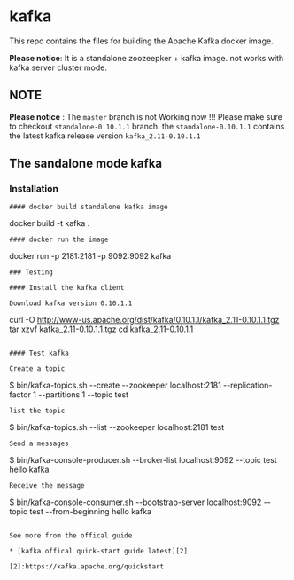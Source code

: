 # kafka
This repo contains the files for building the Apache Kafka docker image.

**Please notice**: It is a standalone zoozeepker + kafka image. not works with kafka server cluster mode. 

## NOTE

**Please notice** : The `master` branch is not Working now !!!  Please make sure to checkout `standalone-0.10.1.1` branch. the `standalone-0.10.1.1` contains the latest kafka release version `kafka_2.11-0.10.1.1`


## The sandalone mode kafka 

###  Installation 

```
#### docker build standalone kafka image

```
docker build -t kafka .
```
#### docker run the image

```
docker run -p 2181:2181 -p 9092:9092 kafka
```
### Testing 

#### Install the kafka client

Download kafka version 0.10.1.1

```
curl -O http://www-us.apache.org/dist/kafka/0.10.1.1/kafka_2.11-0.10.1.1.tgz
tar xzvf kafka_2.11-0.10.1.1.tgz
cd kafka_2.11-0.10.1.1
```

#### Test kafka

Create a topic

```
$ bin/kafka-topics.sh --create --zookeeper localhost:2181 --replication-factor 1 --partitions 1 --topic test
```
list the topic

```
$ bin/kafka-topics.sh --list --zookeeper localhost:2181
test
```
Send a messages

```
$ bin/kafka-console-producer.sh --broker-list localhost:9092 --topic test
hello kafka
```
Receive the message

```
$ bin/kafka-console-consumer.sh --bootstrap-server localhost:9092 --topic test --from-beginning
hello kafka
```

See more from the offical guide 

* [kafka offical quick-start guide latest][2]

[2]:https://kafka.apache.org/quickstart
